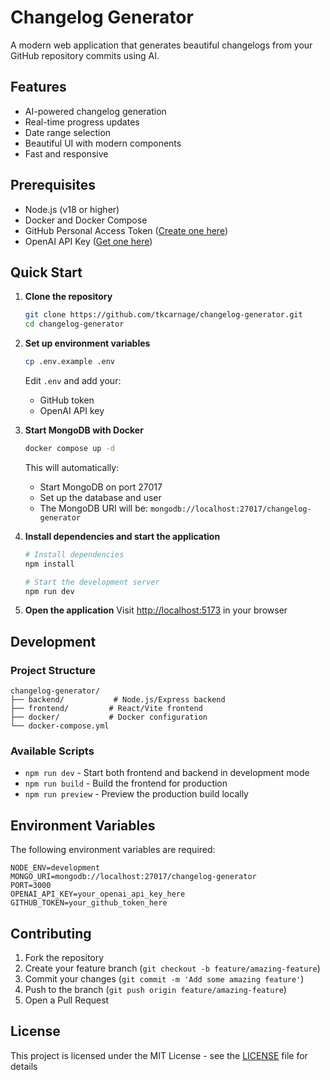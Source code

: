 # Changelog Generator

A modern web application that generates beautiful changelogs from your GitHub repository commits using AI.

## Features

- AI-powered changelog generation
- Real-time progress updates
- Date range selection
- Beautiful UI with modern components
- Fast and responsive

## Prerequisites

- Node.js (v18 or higher)
- Docker and Docker Compose
- GitHub Personal Access Token ([Create one here](https://github.com/settings/tokens))
- OpenAI API Key ([Get one here](https://platform.openai.com/account/api-keys))

## Quick Start

1. **Clone the repository**

   ```bash
   git clone https://github.com/tkcarnage/changelog-generator.git
   cd changelog-generator
   ```

2. **Set up environment variables**

   ```bash
   cp .env.example .env
   ```

   Edit `.env` and add your:

   - GitHub token
   - OpenAI API key

3. **Start MongoDB with Docker**

   ```bash
   docker compose up -d
   ```

   This will automatically:

   - Start MongoDB on port 27017
   - Set up the database and user
   - The MongoDB URI will be: `mongodb://localhost:27017/changelog-generator`

4. **Install dependencies and start the application**

   ```bash
   # Install dependencies
   npm install

   # Start the development server
   npm run dev
   ```

5. **Open the application**
   Visit [http://localhost:5173](http://localhost:5173) in your browser

## Development

### Project Structure

```
changelog-generator/
├── backend/           # Node.js/Express backend
├── frontend/         # React/Vite frontend
├── docker/           # Docker configuration
└── docker-compose.yml
```

### Available Scripts

- `npm run dev` - Start both frontend and backend in development mode
- `npm run build` - Build the frontend for production
- `npm run preview` - Preview the production build locally

## Environment Variables

The following environment variables are required:

```env
NODE_ENV=development
MONGO_URI=mongodb://localhost:27017/changelog-generator
PORT=3000
OPENAI_API_KEY=your_openai_api_key_here
GITHUB_TOKEN=your_github_token_here
```

## Contributing

1. Fork the repository
2. Create your feature branch (`git checkout -b feature/amazing-feature`)
3. Commit your changes (`git commit -m 'Add some amazing feature'`)
4. Push to the branch (`git push origin feature/amazing-feature`)
5. Open a Pull Request

## License

This project is licensed under the MIT License - see the [LICENSE](LICENSE) file for details
